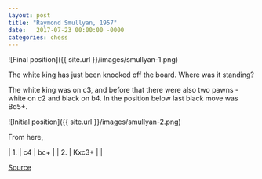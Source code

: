 ```yaml
---
layout: post
title: "Raymond Smullyan, 1957"
date:   2017-07-23 00:00:00 -0000
categories: chess
---
```


![Final position]({{ site.url }}/images/smullyan-1.png)

The white king has just been knocked off the board. Where was it standing?

<!--more-->

The white king was on c3, and before that there were also two pawns - white on c2 and black on b4. In the position below last black move was Bd5+.

![Initial position]({{ site.url }}/images/smullyan-2.png)

From here,

| 1. | c4    | bc+ |
| 2. | Kxc3+ |     |
    
[Source](http://www.futilitycloset.com/2010/05/06/the-absent-king/)
